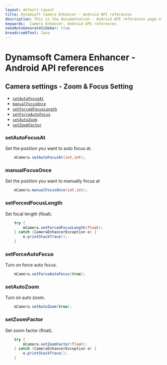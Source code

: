 ```yaml
---
layout: default-layout
title: Dynamsoft Camera Enhancer - Android API references
description: This is the documentation - Android API references page of Dynamsoft Camera Enhancer.
keywords:  Camera Enhancer, Android API references
needAutoGenerateSidebar: true
breadcrumbText: Java
---
```


# Dynamsoft Camera Enhancer - Android API references

## Camera settings - Zoom & Focus Setting

- [`setAutoFocusAt`](#setAutoFocusAt)
- [`manualFocusOnce`](#manualFocusOnce)
- [`setForcedFocusLength`](#setForcedFocusLength)
- [`setForceAutoFocus`](#setForceAutoFocus)
- [`setAutoZoom`](#setAutoZoom)
- [`setZoomFactor`](#setZoomFactor)

### setAutoFocusAt
    
Set the position you want to auto focus at.
```java
    mCamera.setAutoFocusAt(int,int);
```
### manualFocusOnce
Set the position you want to manually focus at
```java
    mCamera.manualFocusOnce(int,int);
```
### setForcedFocusLength
Set focal length (float).
```java
    try {
        mCamera.setForcedFocusLength(float);
    } catch (CameraEnhancerException e) {
        e.printStackTrace();
    }
```
### setForceAutoFocus
Turn on force auto focus.
```java
    mCamera.setForceAutoFocus(true);
```
### setAutoZoom
Turn on auto zoom.
```java
    mCamera.setAutoZoom(true);
```
### setZoomFactor
Set zoom factor (float).
```java
    try {
        mCamera.setZoomFactor(float);
    } catch (CameraEnhancerException e) {
        e.printStackTrace();
    }
```